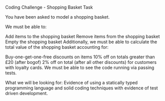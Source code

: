 Coding Challenge - Shopping Basket Task

You have been asked to model a shopping basket.

We must be able to:

Add items to the shopping basket
Remove items from the shopping basket
Empty the shopping basket
Additionally, we must be able to calculate the total value of the shopping basket accounting for:

Buy-one-get-one-free discounts on items
10% off on totals greater than £20 (after bogof)
2% off on total (after all other discounts) for customers with loyalty cards.
We must be able to see the code running via passing tests.

What we will be looking for:
Evidence of using a statically typed programming language and solid coding techniques with evidence of test driven development.